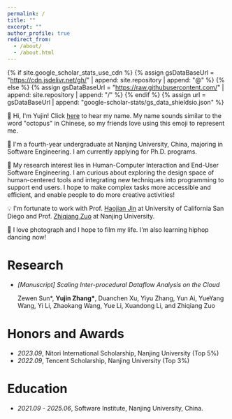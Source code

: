 ```yaml
---
permalink: /
title: ""
excerpt: ""
author_profile: true
redirect_from: 
  - /about/
  - /about.html
---
```


{% if site.google_scholar_stats_use_cdn %}
{% assign gsDataBaseUrl = "https://cdn.jsdelivr.net/gh/" | append: site.repository | append: "@" %}
{% else %}
{% assign gsDataBaseUrl = "https://raw.githubusercontent.com/" | append: site.repository | append: "/" %}
{% endif %}
{% assign url = gsDataBaseUrl | append: "google-scholar-stats/gs_data_shieldsio.json" %}

<span class='anchor' id='about-me'></span>

🐙 Hi, I'm Yujin! Click [here](https://hearmyname.net/say/cmn-cn/Yujin) to hear my name. My name sounds similar to the word "octopus" in Chinese, so my friends love using this emoji to represent me.

📖 I'm a fourth-year undergraduate at Nanjing University, China, majoring in Software Engineering. I am currently applying for Ph.D. programs.

🥰 My research interest lies in Human-Computer Interaction and End-User Software Engineering. I am curious about exploring the design space of human-centered tools and integrating new techniques into programming to support end users. I hope to make complex tasks more accessible and efficient, and enable people to do more creative activities!

💡 I'm fortunate to work with Prof. [Haojian Jin](https://www.haojianj.in/) at University of California San Diego and Prof. [Zhiqiang Zuo](https://z-zhiqiang.github.io/) at Nanjing University.

🩵 I love photograph and I hope to film my life. I'm also learning hiphop dancing now!

<!-- # 🔥 News -->
<!-- - *2022.02*: &nbsp;🎉🎉 Lorem ipsum dolor sit amet, consectetur adipiscing elit. Vivamus ornare aliquet ipsum, ac tempus justo dapibus sit amet. 
- *2022.02*: &nbsp;🎉🎉 Lorem ipsum dolor sit amet, consectetur adipiscing elit. Vivamus ornare aliquet ipsum, ac tempus justo dapibus sit amet.  -->

<!-- # Publication -->

<!-- <div class='paper-box'><div class='paper-box-image'><div><div class="badge">CVPR 2016</div><img src='images/500x300.png' alt="sym" width="100%"></div></div>
<div class='paper-box-text' markdown="1">

[Deep Residual Learning for Image Recognition](https://openaccess.thecvf.com/content_cvpr_2016/papers/He_Deep_Residual_Learning_CVPR_2016_paper.pdf)

**Kaiming He**, Xiangyu Zhang, Shaoqing Ren, Jian Sun

[**Project**](https://scholar.google.com/citations?view_op=view_citation&hl=zh-CN&user=DhtAFkwAAAAJ&citation_for_view=DhtAFkwAAAAJ:ALROH1vI_8AC) <strong><span class='show_paper_citations' data='DhtAFkwAAAAJ:ALROH1vI_8AC'></span></strong>
- Lorem ipsum dolor sit amet, consectetur adipiscing elit. Vivamus ornare aliquet ipsum, ac tempus justo dapibus sit amet. 
</div>
</div> -->

# Research


<!-- - *[In Submission] Trust Label Design for Open Source Software* -->
  
  <!-- Tony W. Li, Yunpeng Zhao, **Yujin Zhang**, R. Stuart Geiger, and Haojian Jin -->

- *[Manuscript] Scaling Inter-procedural Dataflow Analysis on the Cloud*
  
  Zewen Sun*, <strong>Yujin Zhang*</strong>, Duanchen Xu, Yiyu Zhang, Yun Ai, YueYang Wang, Yi Li, Zhaokang Wang, Yue Li, Xuandong Li, and Zhiqiang Zuo


# Honors and Awards

- *2023.09*, Nitori International Scholarship, Nanjing University (Top 5%) 
- *2022.09*, Tencent Scholarship, Nanjing University (Top 3%) 

# Education
- *2021.09 - 2025.06*, Software Institute, Nanjing University, China.

<!-- # 💻 Internships -->
<!-- - *2019.05 - 2020.02*, [Lorem](https://github.com/), China. -->